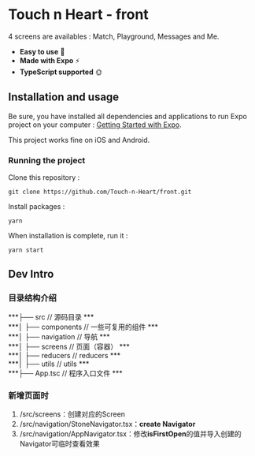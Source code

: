 # Touch n Heart  - front

4 screens are availables : Match, Playground, Messages and Me.

- **Easy to use** 🤘
- **Made with Expo** ⚡
- **TypeScript supported** 🌞

## Installation and usage

Be sure, you have installed all dependencies and applications to run Expo project on your computer : [Getting Started with Expo](https://docs.expo.io/get-started/installation/).

This project works fine on iOS and Android.

### Running the project

Clone this repository :

```
git clone https://github.com/Touch-n-Heart/front.git
```

Install packages :

```
yarn
```

When installation is complete, run it :

```
yarn start
```

## Dev Intro
### 目录结构介绍
***├── src                        // 源码目录 ***           
***│   ├── components             // 一些可复用的组件 ***          
***│   ├── navigation             // 导航 ***       
***│   ├── screens                // 页面（容器） ***        
***│   ├── reducers               // reducers ***          
***│   ├── utils                  // utils ***           
***├── App.tsc                    // 程序入口文件 ***         
### 新增页面时
1. /src/screens：创建对应的Screen
2. /src/navigation/StoneNavigator.tsx：**create Navigator**
3. /src/navigation/AppNavigator.tsx：修改**isFirstOpen**的值并导入创建的Navigator可临时查看效果